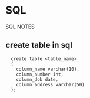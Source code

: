 # SQL
SQL NOTES

## create table in sql
```
  create table <table_name> 
  (
    column_name varchar(10),
    column_number int,
    column_dob date,
    column_address varchar(50)
  );
```
